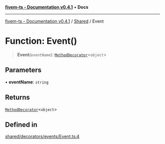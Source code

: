 [**fivem-ts - Documentation v0.4.1**](../../../README.md) • **Docs**

***

[fivem-ts - Documentation v0.4.1](../../../README.md) / [Shared](../README.md) / Event

# Function: Event()

> **Event**(`eventName`): [`MethodDecorator`](../type-aliases/MethodDecorator.md)\<`object`\>

## Parameters

• **eventName**: `string`

## Returns

[`MethodDecorator`](../type-aliases/MethodDecorator.md)\<`object`\>

## Defined in

[shared/decorators/events/Event.ts:4](https://github.com/Purpose-Dev/fivem-ts/blob/af9f57481b70813a163451854c2103aaaed13195/src/shared/decorators/events/Event.ts#L4)

